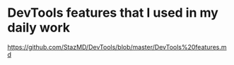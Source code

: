 # DevTools features that I used in my daily work

https://github.com/StazMD/DevTools/blob/master/DevTools%20features.md
